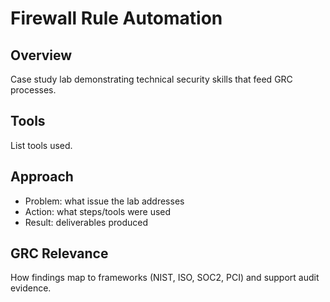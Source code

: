 # Firewall Rule Automation

## Overview
Case study lab demonstrating technical security skills that feed GRC processes.

## Tools
List tools used.

## Approach
- Problem: what issue the lab addresses
- Action: what steps/tools were used
- Result: deliverables produced

## GRC Relevance
How findings map to frameworks (NIST, ISO, SOC2, PCI) and support audit evidence.

